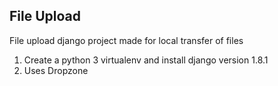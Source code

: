 ## File Upload
File upload django project made for local transfer of files

1. Create a python 3 virtualenv and install django version 1.8.1
2. Uses Dropzone
